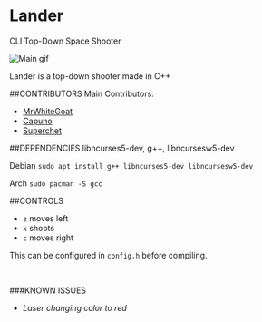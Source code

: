 # Lander
CLI Top-Down Space Shooter

![Main gif](http://i.imgur.com/70jvdo3.gif)

Lander is a top-down shooter made in C++

##CONTRIBUTORS
Main Contributors:

* [MrWhiteGoat](https://github.com/MrWhiteGoat)
* [Capuno](https://github.com/Capuno)
* [Superchet](https://github.com/Superchet)


##DEPENDENCIES
libncurses5-dev, g++, libncursesw5-dev

Debian `sudo apt install g++ libncurses5-dev libncursesw5-dev`

Arch `sudo pacman -S gcc`

##CONTROLS

 * `z` moves left
 * `x` shoots
 * `c` moves right

This can be configured in `config.h` before compiling.



&emsp;

###KNOWN ISSUES
* *Laser changing color to red*
